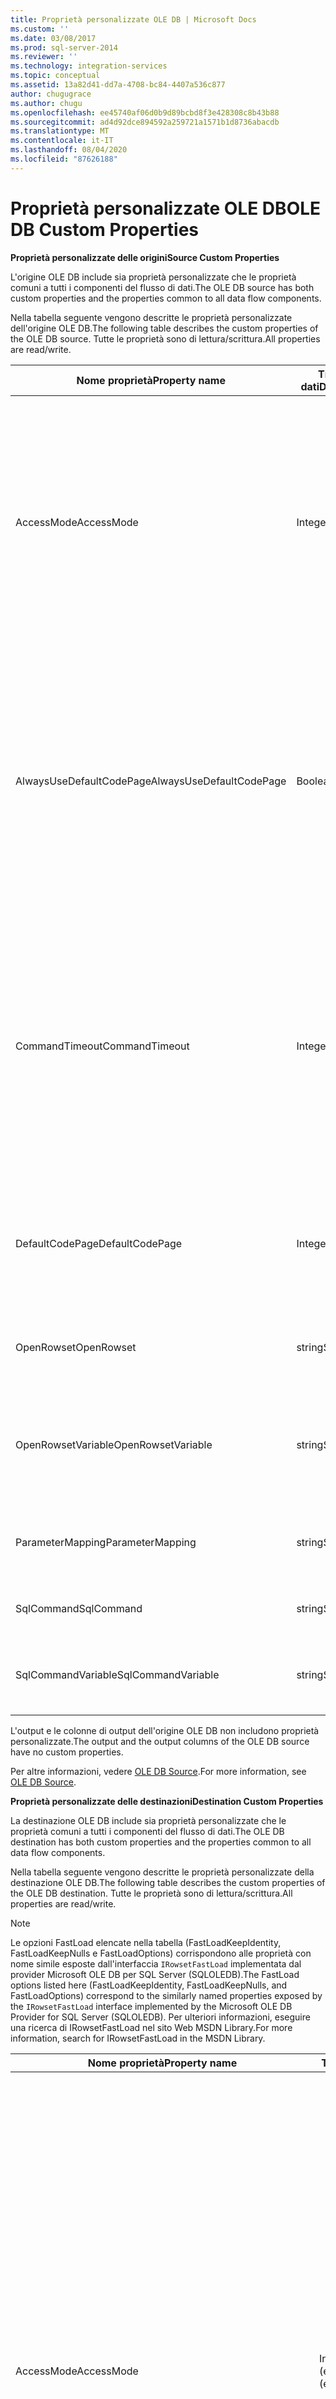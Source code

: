 ```yaml
---
title: Proprietà personalizzate OLE DB | Microsoft Docs
ms.custom: ''
ms.date: 03/08/2017
ms.prod: sql-server-2014
ms.reviewer: ''
ms.technology: integration-services
ms.topic: conceptual
ms.assetid: 13a82d41-dd7a-4708-bc84-4407a536c877
author: chugugrace
ms.author: chugu
ms.openlocfilehash: ee45740af06d0b9d89bcbd8f3e428308c8b43b88
ms.sourcegitcommit: ad4d92dce894592a259721a1571b1d8736abacdb
ms.translationtype: MT
ms.contentlocale: it-IT
ms.lasthandoff: 08/04/2020
ms.locfileid: "87626188"
---
```

# <a name="ole-db-custom-properties"></a><span data-ttu-id="cbbd5-102">Proprietà personalizzate OLE DB</span><span class="sxs-lookup"><span data-stu-id="cbbd5-102">OLE DB Custom Properties</span></span>
  <span data-ttu-id="cbbd5-103">**Proprietà personalizzate delle origini**</span><span class="sxs-lookup"><span data-stu-id="cbbd5-103">**Source Custom Properties**</span></span>  
  
 <span data-ttu-id="cbbd5-104">L'origine OLE DB include sia proprietà personalizzate che le proprietà comuni a tutti i componenti del flusso di dati.</span><span class="sxs-lookup"><span data-stu-id="cbbd5-104">The OLE DB source has both custom properties and the properties common to all data flow components.</span></span>  
  
 <span data-ttu-id="cbbd5-105">Nella tabella seguente vengono descritte le proprietà personalizzate dell'origine OLE DB.</span><span class="sxs-lookup"><span data-stu-id="cbbd5-105">The following table describes the custom properties of the OLE DB source.</span></span> <span data-ttu-id="cbbd5-106">Tutte le proprietà sono di lettura/scrittura.</span><span class="sxs-lookup"><span data-stu-id="cbbd5-106">All properties are read/write.</span></span>  
  
|<span data-ttu-id="cbbd5-107">Nome proprietà</span><span class="sxs-lookup"><span data-stu-id="cbbd5-107">Property name</span></span>|<span data-ttu-id="cbbd5-108">Tipo di dati</span><span class="sxs-lookup"><span data-stu-id="cbbd5-108">Data Type</span></span>|<span data-ttu-id="cbbd5-109">Descrizione</span><span class="sxs-lookup"><span data-stu-id="cbbd5-109">Description</span></span>|  
|-------------------|---------------|-----------------|  
|<span data-ttu-id="cbbd5-110">AccessMode</span><span class="sxs-lookup"><span data-stu-id="cbbd5-110">AccessMode</span></span>|<span data-ttu-id="cbbd5-111">Integer</span><span class="sxs-lookup"><span data-stu-id="cbbd5-111">Integer</span></span>|<span data-ttu-id="cbbd5-112">Modalità utilizzata per accedere al database.</span><span class="sxs-lookup"><span data-stu-id="cbbd5-112">The mode used to access the database.</span></span> <span data-ttu-id="cbbd5-113">I valori possibili sono **Apri set di righe**, **Apri set di righe da variabile**, `SQL Command` e **comando SQL da variabile**.</span><span class="sxs-lookup"><span data-stu-id="cbbd5-113">The possible values are **Open Rowset**, **Open Rowset from Variable**, `SQL Command`, and **SQL Command from Variable**.</span></span> <span data-ttu-id="cbbd5-114">Il valore predefinito è **OpenRowset**.</span><span class="sxs-lookup"><span data-stu-id="cbbd5-114">The default value is **Open Rowset**.</span></span>|  
|<span data-ttu-id="cbbd5-115">AlwaysUseDefaultCodePage</span><span class="sxs-lookup"><span data-stu-id="cbbd5-115">AlwaysUseDefaultCodePage</span></span>|<span data-ttu-id="cbbd5-116">Boolean</span><span class="sxs-lookup"><span data-stu-id="cbbd5-116">Boolean</span></span>|<span data-ttu-id="cbbd5-117">Valore che indica se utilizzare il valore della proprietà `DefaultCodePage` per ogni colonna o se tentare di dedurre la tabella codici dalle impostazioni locali di ogni colonna.</span><span class="sxs-lookup"><span data-stu-id="cbbd5-117">A value that indicates whether to use the value of the `DefaultCodePage` property for each column, or to try to derive the codepage from each column's locale.</span></span> <span data-ttu-id="cbbd5-118">Il valore predefinito di questa proprietà è `False`.</span><span class="sxs-lookup"><span data-stu-id="cbbd5-118">The default value of this property is `False`.</span></span>|  
|<span data-ttu-id="cbbd5-119">CommandTimeout</span><span class="sxs-lookup"><span data-stu-id="cbbd5-119">CommandTimeout</span></span>|<span data-ttu-id="cbbd5-120">Integer</span><span class="sxs-lookup"><span data-stu-id="cbbd5-120">Integer</span></span>|<span data-ttu-id="cbbd5-121">Numero di secondi prima del timeout del comando. Il valore 0 indica un timeout infinito.</span><span class="sxs-lookup"><span data-stu-id="cbbd5-121">The number of seconds before a command times out. A value of 0 indicates an infinite time-out.</span></span><br /><br /> <span data-ttu-id="cbbd5-122">Nota: Questa proprietà non è disponibile in **Editor origine OLE DB**, ma può essere impostata tramite **Editor avanzato**.</span><span class="sxs-lookup"><span data-stu-id="cbbd5-122">Note: This property is not available in the **OLE DB Source Editor**, but can be set by using the **Advanced Editor**.</span></span>|  
|<span data-ttu-id="cbbd5-123">DefaultCodePage</span><span class="sxs-lookup"><span data-stu-id="cbbd5-123">DefaultCodePage</span></span>|<span data-ttu-id="cbbd5-124">Integer</span><span class="sxs-lookup"><span data-stu-id="cbbd5-124">Integer</span></span>|<span data-ttu-id="cbbd5-125">Tabella codici da utilizzare quando le informazioni sulla tabella codici non sono disponibili dall'origine dati.</span><span class="sxs-lookup"><span data-stu-id="cbbd5-125">The code page to use when code page information is unavailable from the data source.</span></span>|  
|<span data-ttu-id="cbbd5-126">OpenRowset</span><span class="sxs-lookup"><span data-stu-id="cbbd5-126">OpenRowset</span></span>|<span data-ttu-id="cbbd5-127">string</span><span class="sxs-lookup"><span data-stu-id="cbbd5-127">String</span></span>|<span data-ttu-id="cbbd5-128">Nome dell'oggetto di database utilizzato per aprire un set di righe.</span><span class="sxs-lookup"><span data-stu-id="cbbd5-128">The name of the database object that is used to open a rowset.</span></span>|  
|<span data-ttu-id="cbbd5-129">OpenRowsetVariable</span><span class="sxs-lookup"><span data-stu-id="cbbd5-129">OpenRowsetVariable</span></span>|<span data-ttu-id="cbbd5-130">string</span><span class="sxs-lookup"><span data-stu-id="cbbd5-130">String</span></span>|<span data-ttu-id="cbbd5-131">Variabile che contiene il nome dell'oggetto di database utilizzato per aprire un set di righe.</span><span class="sxs-lookup"><span data-stu-id="cbbd5-131">The variable that contains the name of the database object that is used to open a rowset.</span></span>|  
|<span data-ttu-id="cbbd5-132">ParameterMapping</span><span class="sxs-lookup"><span data-stu-id="cbbd5-132">ParameterMapping</span></span>|<span data-ttu-id="cbbd5-133">string</span><span class="sxs-lookup"><span data-stu-id="cbbd5-133">String</span></span>|<span data-ttu-id="cbbd5-134">Mapping tra i parametri nel comando SQL e le variabili.</span><span class="sxs-lookup"><span data-stu-id="cbbd5-134">The mapping from parameters in the SQL command to variables.</span></span>|  
|<span data-ttu-id="cbbd5-135">SqlCommand</span><span class="sxs-lookup"><span data-stu-id="cbbd5-135">SqlCommand</span></span>|<span data-ttu-id="cbbd5-136">string</span><span class="sxs-lookup"><span data-stu-id="cbbd5-136">String</span></span>|<span data-ttu-id="cbbd5-137">Comando SQL da eseguire.</span><span class="sxs-lookup"><span data-stu-id="cbbd5-137">The SQL command to be executed.</span></span>|  
|<span data-ttu-id="cbbd5-138">SqlCommandVariable</span><span class="sxs-lookup"><span data-stu-id="cbbd5-138">SqlCommandVariable</span></span>|<span data-ttu-id="cbbd5-139">string</span><span class="sxs-lookup"><span data-stu-id="cbbd5-139">String</span></span>|<span data-ttu-id="cbbd5-140">Variabile che contiene il comando SQL da eseguire.</span><span class="sxs-lookup"><span data-stu-id="cbbd5-140">The variable that contains the SQL command to be executed.</span></span>|  
  
 <span data-ttu-id="cbbd5-141">L'output e le colonne di output dell'origine OLE DB non includono proprietà personalizzate.</span><span class="sxs-lookup"><span data-stu-id="cbbd5-141">The output and the output columns of the OLE DB source have no custom properties.</span></span>  
  
 <span data-ttu-id="cbbd5-142">Per altre informazioni, vedere [OLE DB Source](ole-db-source.md).</span><span class="sxs-lookup"><span data-stu-id="cbbd5-142">For more information, see [OLE DB Source](ole-db-source.md).</span></span>  
  
 <span data-ttu-id="cbbd5-143">**Proprietà personalizzate delle destinazioni**</span><span class="sxs-lookup"><span data-stu-id="cbbd5-143">**Destination Custom Properties**</span></span>  
  
 <span data-ttu-id="cbbd5-144">La destinazione OLE DB include sia proprietà personalizzate che le proprietà comuni a tutti i componenti del flusso di dati.</span><span class="sxs-lookup"><span data-stu-id="cbbd5-144">The OLE DB destination has both custom properties and the properties common to all data flow components.</span></span>  
  
 <span data-ttu-id="cbbd5-145">Nella tabella seguente vengono descritte le proprietà personalizzate della destinazione OLE DB.</span><span class="sxs-lookup"><span data-stu-id="cbbd5-145">The following table describes the custom properties of the OLE DB destination.</span></span> <span data-ttu-id="cbbd5-146">Tutte le proprietà sono di lettura/scrittura.</span><span class="sxs-lookup"><span data-stu-id="cbbd5-146">All properties are read/write.</span></span>  
  
> [!NOTE]  
>  <span data-ttu-id="cbbd5-147">Le opzioni FastLoad elencate nella tabella (FastLoadKeepIdentity, FastLoadKeepNulls e FastLoadOptions) corrispondono alle proprietà con nome simile esposte dall'interfaccia `IRowsetFastLoad` implementata dal provider Microsoft OLE DB per SQL Server (SQLOLEDB).</span><span class="sxs-lookup"><span data-stu-id="cbbd5-147">The FastLoad options listed here (FastLoadKeepIdentity, FastLoadKeepNulls, and FastLoadOptions) correspond to the similarly named properties exposed by the `IRowsetFastLoad` interface implemented by the Microsoft OLE DB Provider for SQL Server (SQLOLEDB).</span></span> <span data-ttu-id="cbbd5-148">Per ulteriori informazioni, eseguire una ricerca di IRowsetFastLoad nel sito Web MSDN Library.</span><span class="sxs-lookup"><span data-stu-id="cbbd5-148">For more information, search for IRowsetFastLoad in the MSDN Library.</span></span>  
  
|<span data-ttu-id="cbbd5-149">Nome proprietà</span><span class="sxs-lookup"><span data-stu-id="cbbd5-149">Property name</span></span>|<span data-ttu-id="cbbd5-150">Tipo di dati</span><span class="sxs-lookup"><span data-stu-id="cbbd5-150">Data Type</span></span>|<span data-ttu-id="cbbd5-151">Descrizione</span><span class="sxs-lookup"><span data-stu-id="cbbd5-151">Description</span></span>|  
|-------------------|---------------|-----------------|  
|<span data-ttu-id="cbbd5-152">AccessMode</span><span class="sxs-lookup"><span data-stu-id="cbbd5-152">AccessMode</span></span>|<span data-ttu-id="cbbd5-153">Integer (enumerazione)</span><span class="sxs-lookup"><span data-stu-id="cbbd5-153">Integer (enumeration)</span></span>|<span data-ttu-id="cbbd5-154">Valore che specifica la modalità di accesso della destinazione al relativo database di destinazione.</span><span class="sxs-lookup"><span data-stu-id="cbbd5-154">A value that specifies how the destination access its destination database.</span></span><br /><br /> <span data-ttu-id="cbbd5-155">Di seguito vengono indicati i possibili valori della proprietà.</span><span class="sxs-lookup"><span data-stu-id="cbbd5-155">This property can have one of the following values:</span></span><br /><br /> <span data-ttu-id="cbbd5-156">`OpenRowset`(0): specificare il nome di una tabella o di una vista.</span><span class="sxs-lookup"><span data-stu-id="cbbd5-156">`OpenRowset` (0): You provide the name of a table or view.</span></span><br /><span data-ttu-id="cbbd5-157">`OpenRowset from Variable`(1): specificare il nome di una variabile che contiene il nome di una tabella o di una vista.</span><span class="sxs-lookup"><span data-stu-id="cbbd5-157">`OpenRowset from Variable` (1): You provide the name of a variable that contains the name of a table or view.</span></span><br /><span data-ttu-id="cbbd5-158">`OpenRowset Using Fastload`(3): specificare il nome di una tabella o di una vista.</span><span class="sxs-lookup"><span data-stu-id="cbbd5-158">`OpenRowset Using Fastload` (3): You provide the name of a table or view.</span></span><br /><span data-ttu-id="cbbd5-159">`OpenRowset Using Fastload from Variable`(4): specificare il nome di una variabile che contiene il nome di una tabella o di una vista.</span><span class="sxs-lookup"><span data-stu-id="cbbd5-159">`OpenRowset Using Fastload from Variable` (4): You provide the name of a variable that contains the name of a table or view.</span></span><br /><span data-ttu-id="cbbd5-160">`SQL Command`(2): viene fornita un'istruzione SQL.</span><span class="sxs-lookup"><span data-stu-id="cbbd5-160">`SQL Command` (2): You provide a SQL statement.</span></span>|  
|<span data-ttu-id="cbbd5-161">AlwaysUseDefaultCodePage</span><span class="sxs-lookup"><span data-stu-id="cbbd5-161">AlwaysUseDefaultCodePage</span></span>|<span data-ttu-id="cbbd5-162">Boolean</span><span class="sxs-lookup"><span data-stu-id="cbbd5-162">Boolean</span></span>|<span data-ttu-id="cbbd5-163">Valore che indica se utilizzare il valore della proprietà `DefaultCodePage` per ogni colonna o se tentare di dedurre la tabella codici dalle impostazioni locali di ogni colonna.</span><span class="sxs-lookup"><span data-stu-id="cbbd5-163">A value that indicates whether to use the value of the `DefaultCodePage` property for each column, or to try to derive the codepage from each column's locale.</span></span> <span data-ttu-id="cbbd5-164">Il valore predefinito di questa proprietà è `False`.</span><span class="sxs-lookup"><span data-stu-id="cbbd5-164">The default value of this property is `False`.</span></span>|  
|<span data-ttu-id="cbbd5-165">CommandTimeout</span><span class="sxs-lookup"><span data-stu-id="cbbd5-165">CommandTimeout</span></span>|<span data-ttu-id="cbbd5-166">Integer</span><span class="sxs-lookup"><span data-stu-id="cbbd5-166">Integer</span></span>|<span data-ttu-id="cbbd5-167">Numero massimo di secondi durante i quali è possibile eseguire il comando SQL prima del timeout. Il valore 0 corrisponde a un intervallo infinito.</span><span class="sxs-lookup"><span data-stu-id="cbbd5-167">The maximum number of seconds that the SQL command can run before timing out. A value of 0 indicates an infinite time.</span></span> <span data-ttu-id="cbbd5-168">Il valore predefinito di questa proprietà è 0.</span><span class="sxs-lookup"><span data-stu-id="cbbd5-168">The default value of this property is 0.</span></span><br /><br /> <span data-ttu-id="cbbd5-169">Nota: Questa proprietà non è disponibile in **Editor destinazione OLE DB**, ma può essere impostata tramite **Editor avanzato**.</span><span class="sxs-lookup"><span data-stu-id="cbbd5-169">Note: This property is not available in the **OLE DB Destination Editor**, but can be set by using the **Advanced Editor**.</span></span>|  
|<span data-ttu-id="cbbd5-170">DefaultCodePage</span><span class="sxs-lookup"><span data-stu-id="cbbd5-170">DefaultCodePage</span></span>|<span data-ttu-id="cbbd5-171">Integer</span><span class="sxs-lookup"><span data-stu-id="cbbd5-171">Integer</span></span>|<span data-ttu-id="cbbd5-172">Tabella codici predefinita associata alla destinazione OLE DB.</span><span class="sxs-lookup"><span data-stu-id="cbbd5-172">The default codepage associated with the OLE DB destination.</span></span>|  
|<span data-ttu-id="cbbd5-173">FastLoadKeepIdentity</span><span class="sxs-lookup"><span data-stu-id="cbbd5-173">FastLoadKeepIdentity</span></span>|<span data-ttu-id="cbbd5-174">Boolean</span><span class="sxs-lookup"><span data-stu-id="cbbd5-174">Boolean</span></span>|<span data-ttu-id="cbbd5-175">Valore che specifica se copiare i valori Identity durante il caricamento dei dati.</span><span class="sxs-lookup"><span data-stu-id="cbbd5-175">A value that specifies whether to copy identity values when data is loaded.</span></span> <span data-ttu-id="cbbd5-176">Questa proprietà è disponibile solo con una delle opzioni di caricamento rapido.</span><span class="sxs-lookup"><span data-stu-id="cbbd5-176">This property is available only with one of the fast load options.</span></span> <span data-ttu-id="cbbd5-177">Il valore predefinito di questa proprietà è `False`.</span><span class="sxs-lookup"><span data-stu-id="cbbd5-177">The default value of this property is `False`.</span></span> <span data-ttu-id="cbbd5-178">Questa proprietà corrisponde alla proprietà OLE DB [IRowsetFastLoad &#40;OLE DB&#41;](../../relational-databases/native-client-ole-db-interfaces/irowsetfastload-ole-db.md) `SSPROP_FASTLOADKEEPIDENTITY` .</span><span class="sxs-lookup"><span data-stu-id="cbbd5-178">This property corresponds to the OLE DB [IRowsetFastLoad &#40;OLE DB&#41;](../../relational-databases/native-client-ole-db-interfaces/irowsetfastload-ole-db.md) property `SSPROP_FASTLOADKEEPIDENTITY`.</span></span>|  
|<span data-ttu-id="cbbd5-179">FastLoadKeepNulls</span><span class="sxs-lookup"><span data-stu-id="cbbd5-179">FastLoadKeepNulls</span></span>|<span data-ttu-id="cbbd5-180">Boolean</span><span class="sxs-lookup"><span data-stu-id="cbbd5-180">Boolean</span></span>|<span data-ttu-id="cbbd5-181">Valore che specifica se copiare i valori Null durante il caricamento dei dati.</span><span class="sxs-lookup"><span data-stu-id="cbbd5-181">A value that specifies whether to copy Null values when data is loaded.</span></span> <span data-ttu-id="cbbd5-182">Questa proprietà è disponibile solo con una delle opzioni di caricamento rapido.</span><span class="sxs-lookup"><span data-stu-id="cbbd5-182">This property is available only with one of the fast load options.</span></span> <span data-ttu-id="cbbd5-183">Il valore predefinito di questa proprietà è `False`.</span><span class="sxs-lookup"><span data-stu-id="cbbd5-183">The default value of this property is `False`.</span></span> <span data-ttu-id="cbbd5-184">Questa proprietà corrisponde alla proprietà OLE DB [IRowsetFastLoad &#40;OLE DB&#41;](../../relational-databases/native-client-ole-db-interfaces/irowsetfastload-ole-db.md) `SSPROP_FASTLOADKEEPNULLS` .</span><span class="sxs-lookup"><span data-stu-id="cbbd5-184">This property corresponds to the OLE DB [IRowsetFastLoad &#40;OLE DB&#41;](../../relational-databases/native-client-ole-db-interfaces/irowsetfastload-ole-db.md) property `SSPROP_FASTLOADKEEPNULLS`.</span></span>|  
|<span data-ttu-id="cbbd5-185">FastLoadMaxInsertCommitSize</span><span class="sxs-lookup"><span data-stu-id="cbbd5-185">FastLoadMaxInsertCommitSize</span></span>|<span data-ttu-id="cbbd5-186">Integer</span><span class="sxs-lookup"><span data-stu-id="cbbd5-186">Integer</span></span>|<span data-ttu-id="cbbd5-187">Valore che specifica le dimensioni del batch di cui la destinazione OLE DB tenta di eseguire il commit durante le operazioni di caricamento rapido.</span><span class="sxs-lookup"><span data-stu-id="cbbd5-187">A value that specifies the batch size that the OLE DB destination tries to commit during fast load operations.</span></span> <span data-ttu-id="cbbd5-188">Il valore predefinito **0**indica una singola operazione di commit in seguito all'elaborazione di tutte le righe.</span><span class="sxs-lookup"><span data-stu-id="cbbd5-188">The default value, **0**, indicates a single commit operation after all rows are processed.</span></span>|  
|<span data-ttu-id="cbbd5-189">FastLoadOptions</span><span class="sxs-lookup"><span data-stu-id="cbbd5-189">FastLoadOptions</span></span>|<span data-ttu-id="cbbd5-190">string</span><span class="sxs-lookup"><span data-stu-id="cbbd5-190">String</span></span>|<span data-ttu-id="cbbd5-191">Raccolta di opzioni di caricamento rapido.</span><span class="sxs-lookup"><span data-stu-id="cbbd5-191">A collection of fast load options.</span></span> <span data-ttu-id="cbbd5-192">Tra le opzioni di caricamento rapido sono inclusi il blocco delle tabelle e la verifica dei vincoli.</span><span class="sxs-lookup"><span data-stu-id="cbbd5-192">The fast load options include the locking of tables and the checking of constraints.</span></span> <span data-ttu-id="cbbd5-193">È possibile specificare una, nessuna o entrambe le opzioni.</span><span class="sxs-lookup"><span data-stu-id="cbbd5-193">You can specify one, both, or neither.</span></span> <span data-ttu-id="cbbd5-194">Questa proprietà corrisponde alla proprietà OLE DB IRowsetFastLoad `SSPROP_FASTLOADOPTIONS` e accetta opzioni di stringa, ad esempio `CHECK_CONSTRAINTS` e `TABLOCK` .</span><span class="sxs-lookup"><span data-stu-id="cbbd5-194">This property corresponds to the OLE DB IRowsetFastLoad property `SSPROP_FASTLOADOPTIONS` and accepts string options such as `CHECK_CONSTRAINTS` and `TABLOCK`.</span></span><br /><br /> <span data-ttu-id="cbbd5-195">Nota: Alcune opzioni valide per questa proprietà non sono disponibili in **Editor destinazione Excel**, ma possono essere impostate tramite **Editor avanzato**.</span><span class="sxs-lookup"><span data-stu-id="cbbd5-195">Note: Some options for this property are not available in the **Excel Destination Editor**, but can be set by using the **Advanced Editor**.</span></span>|  
|<span data-ttu-id="cbbd5-196">OpenRowset</span><span class="sxs-lookup"><span data-stu-id="cbbd5-196">OpenRowset</span></span>|<span data-ttu-id="cbbd5-197">string</span><span class="sxs-lookup"><span data-stu-id="cbbd5-197">String</span></span>|<span data-ttu-id="cbbd5-198">Quando AccessMode è `OpenRowset` , il nome della tabella o della vista a cui accede la OLE DB di destinazione.</span><span class="sxs-lookup"><span data-stu-id="cbbd5-198">When AccessMode is `OpenRowset`, the name of the table or view that the OLE DB destination accesses.</span></span>|  
|<span data-ttu-id="cbbd5-199">OpenRowsetVariable</span><span class="sxs-lookup"><span data-stu-id="cbbd5-199">OpenRowsetVariable</span></span>|<span data-ttu-id="cbbd5-200">string</span><span class="sxs-lookup"><span data-stu-id="cbbd5-200">String</span></span>|<span data-ttu-id="cbbd5-201">Quando AccessMode è `OpenRowset from Variable` , il nome della variabile che contiene il nome della tabella o della vista a cui accede la OLE DB destinazione.</span><span class="sxs-lookup"><span data-stu-id="cbbd5-201">When AccessMode is `OpenRowset from Variable`, the name of the variable that contains the name of the table or view that the OLE DB destination accesses.</span></span>|  
|<span data-ttu-id="cbbd5-202">SqlCommand</span><span class="sxs-lookup"><span data-stu-id="cbbd5-202">SqlCommand</span></span>|<span data-ttu-id="cbbd5-203">string</span><span class="sxs-lookup"><span data-stu-id="cbbd5-203">String</span></span>|<span data-ttu-id="cbbd5-204">Quando AccessMode è `SQL Command` , istruzione Transact-SQL utilizzata dalla destinazione OLE DB per specificare le colonne di destinazione per i dati.</span><span class="sxs-lookup"><span data-stu-id="cbbd5-204">When AccessMode is `SQL Command`, the Transact-SQL statement that the OLE DB destination uses to specify the destination columns for the data.</span></span>|  
  
 <span data-ttu-id="cbbd5-205">L'input e le colonne di input della destinazione OLE DB non includono proprietà personalizzate.</span><span class="sxs-lookup"><span data-stu-id="cbbd5-205">The input and the input columns of the OLE DB destination have no custom properties.</span></span>  
  
 <span data-ttu-id="cbbd5-206">Per altre informazioni, vedere [OLE DB Destination](ole-db-destination.md).</span><span class="sxs-lookup"><span data-stu-id="cbbd5-206">For more information, see [OLE DB Destination](ole-db-destination.md).</span></span>  
  
## <a name="see-also"></a><span data-ttu-id="cbbd5-207">Vedere anche</span><span class="sxs-lookup"><span data-stu-id="cbbd5-207">See Also</span></span>  
 [<span data-ttu-id="cbbd5-208">Proprietà comuni</span><span class="sxs-lookup"><span data-stu-id="cbbd5-208">Common Properties</span></span>](../common-properties.md)  
  
  
